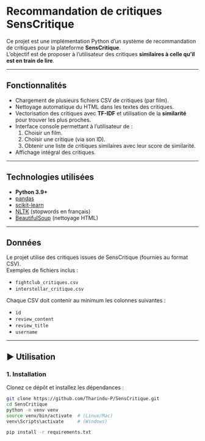 # Recommandation de critiques SensCritique

Ce projet est une implémentation Python d’un système de recommandation de critiques pour la plateforme **SensCritique**.  
L’objectif est de proposer à l’utilisateur des critiques **similaires à celle qu’il est en train de lire**.

---

## Fonctionnalités
- Chargement de plusieurs fichiers CSV de critiques (par film).
- Nettoyage automatique du HTML dans les textes des critiques.
- Vectorisation des critiques avec **TF-IDF** et utilisation de la **similarité** pour trouver les plus proches.
- Interface console permettant à l’utilisateur de :
  1. Choisir un film.
  2. Choisir une critique (via son ID).
  3. Obtenir une liste de critiques similaires avec leur score de similarité.
- Affichage intégral des critiques.

---

## Technologies utilisées
- **Python 3.9+**
- [pandas](https://pandas.pydata.org/)
- [scikit-learn](https://scikit-learn.org/)
- [NLTK](https://www.nltk.org/) (stopwords en français)
- [BeautifulSoup](https://www.crummy.com/software/BeautifulSoup/) (nettoyage HTML)

---

## Données
Le projet utilise des critiques issues de SensCritique (fournies au format CSV).  
Exemples de fichiers inclus :
- `fightclub_critiques.csv`
- `interstellar_critique.csv`

Chaque CSV doit contenir au minimum les colonnes suivantes :
- `id`
- `review_content`
- `review_title`
- `username`

---

## ▶️ Utilisation

### 1. Installation
Clonez ce dépôt et installez les dépendances :
```bash
git clone https://github.com/Tharindu-P/SensCritique.git
cd SensCritique
python -m venv venv
source venv/bin/activate  # (Linux/Mac)
venv\Scripts\activate     # (Windows)

pip install -r requirements.txt

